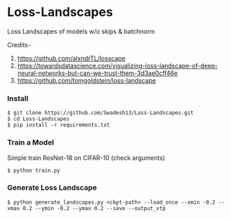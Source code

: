 # Loss-Landscapes
Loss Landscapes of models w/o skips &amp; batchnorm


Credits-

1. https://github.com/alxndrTL/losscape
2. https://towardsdatascience.com/visualizing-loss-landscape-of-deep-neural-networks-but-can-we-trust-them-3d3ae0cff46e
3. https://github.com/tomgoldstein/loss-landscape

### Install
```
$ git clone https://github.com/Swadesh13/Loss-Landscapes.git
$ cd Loss-Landscapes
$ pip install -r requirements.txt
```

### Train a Model
Simple train ResNet-18 on CIFAR-10 (check arguments)
```
$ python train.py 
```

### Generate Loss Landscape
```
$ python generate_landscapes.py <ckpt-path> --load_once --xmin -0.2 --xmax 0.2 --ymin -0.2 --ymax 0.2 --save --output_vtp
```